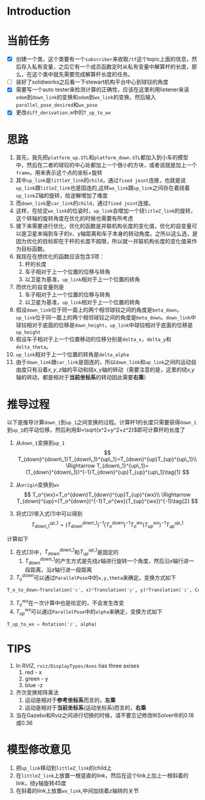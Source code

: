 # Introduction

# 当前任务
- [x] 创建一个类，这个类要有一个`subscriber`来收取`/tf`这个topic上面的信息，然后存入私有变量，之后它有一个成员函数定时从私有变量中解算杆的长度，那么，在这个类中就先需要完成解算杆长度的任务。
- [ ] 装好了solidworks之后看一下stewart机构平台中心到球铰的角度
- [x] 需要写一个auto tester来检测计算的正确性，应该在这里利用listener来读`odom`到`down_link`的变换和`odom`到`wx_link`的变换，然后输入`parallel_pose_desired`和`wx_pose`
- [x] 更改`diff_derivation.m`中的`T_up_to_wx`

# 思路

1. 首先，我先把`platform_up.STL`和`platform_down.STL`都加入到小车的模型中，然后在二者的球铰的中心处都加上一个很小的方块，或者说就是加上一个`frame`，用来表示这个点的坐标+旋转
2. 其中`up_link`是`littleY_link`的`child`，通过`fixed joint`连接，也就是说`up_link`跟`litleZ_link`也是固连的,这样`wx_link`跟`up_link`之间存在着绕着`up_link`Z轴的旋转，给逆解增加了难度
3. 而`down_link`是`car_link`的`child`，通过`fixed joint`连接。
4. 这样，在给定`wx_link`的位姿时，`up_link`会增加一个绕`litleZ_link`的旋转，这个转轴的旋转角度在优化的时候也需要有所考虑
5. 接下来需要进行优化，优化的函数是并联机构长度的变化值，优化的自变量可以是卫星末端到车子的x、y轴距离和车子本身的转动角度。之所以这么选，是因为优化的目标即在于杆的长度不超限，所以就一并联机构长度的变化值来作为目标函数。
6. 我现在在想优化的函数应该包含3项：
   1. 杆的长度
   2. 车子相对于上一个位置的位移与转角
   3. 以卫星为基准，`up_link`相对于上一个位置的转角
7. 而优化的自变量则是
   1. 车子相对于上一个位置的位移与转角
   2. 以卫星为基准，`up_link`相对于上一个位置的转角
8. 假设`down_link`位于同一面上的两个相邻球铰之间的角度是`beta_down`，`up_link`位于同一面上的两个相邻球铰之间的角度是`beta_down`。`down_link`中球铰相对于底面的位移是`down_height`，`up_link`中球铰相对于底面的位移是`up_height`
9. 假设车子相对于上一个位置移动的位移分别是`delta_x`，`delta_y`和`delta_theta`。
10. `up_link`相对于上一个位置的转角是`delta_alpha`
11. 由于`down_link`跟`car_link`是固连的，所以`down_link`和`up_link`之间的运动自由度只有沿着$x,y,z$轴的平动和绕$x,y$轴的转动（需要注意的是，这里的绕x,y轴的转动，都是相对于**当前坐标系**的转动因此需要**右乘**）

# 推导过程
以下是推导计算`down_1`到`up_1`之间变换的过程。计算杆1的长度只需要获得`down_1`到`up_1`的平动位移，然后利用$l=\sqrt{x^2+y^2+z^2}$即可计算杆的长度了
1. 从`down_1`变换到`up_1`
$$
T_{down}^{down\_1}T_{down\_1}^{up\_1}=T_{down}^{up}T_{up}^{up\_1}\\
\Rightarrow T_{down\_1}^{up\_1}=(T_{down}^{down\_1})^{-1}T_{down}^{up}T_{up}^{up\_1}\tag{1}
$$

2. 从`origin`变换到`wx`
$$
T_o^{wx}=T_o^{down}T_{down}^{up}T_{up}^{wx}\\
\Rightarrow T_{down}^{up}=(T_o^{down})^{-1}T_o^{wx}(T_{up}^{wx})^{-1}\tag{2}
$$

3. 将式$(2)$带入式$(1)$中可以得到
$$
T_{down\_1}^{up\_1}=(T_{down}^{down\_1})^{-1}(T_o^{down})^{-1}T_o^{wx}(T_{up}^{wx})^{-1}T_{up}^{up\_1}\tag{3}
$$

计算如下
1. 在式$(3)$中，$T_{down}^{down\_1}$和$T_{up}^{up\_1}$是固定的
   1. $T_{down}^{down\_1}$的产生方式是先绕$z$轴进行旋转一个角度，然后沿$x$轴行进一段距离，沿$z$轴行进一段距离
2. $T_o^{down}$可以通过`ParallelPose`中的`x,y,theta`来确定。变换方式如下

```Python
T_o_to_down=Translation('x', x)*Translation('y', y)*Translation('z', CAR_HEIGHT)*Rotation('z', theta)
```
3. $T_o^{wx}$在一次计算中也是给定的，不会发生改变
4. $T_{up}^{wx}$可以通过`ParallelPose`中的`alpha`来确定，变换方式如下

```Python
T_up_to_wx = Rotation('z', alpha)
```

# TIPS
1. In RVIZ, `rviz/DisplayTypes/Axes` has three axises
   1. red - x 
   2. green - y 
   3. blue -z
2. 齐次变换矩阵乘法
   1. 运动是相对于**参考坐标系**而言的，**左乘**
   2. 运动是相对于**当前坐标系**(运动坐标系)而言的，**右乘**
3. 当在Gazebo和Rviz之间进行切换的时候，请不要忘记修改IKSolver中的0.18或0.36

# 模型修改意见
1. 把`up_link`移动到`littleZ_link`的child上
2. 在`littleZ_link`上放置一根竖直的link，然后在这个link上加上一根斜着的link，绕y轴旋转45度
3. 在斜着的link上放置`wx_link`,中间加绕着$z$轴转的关节